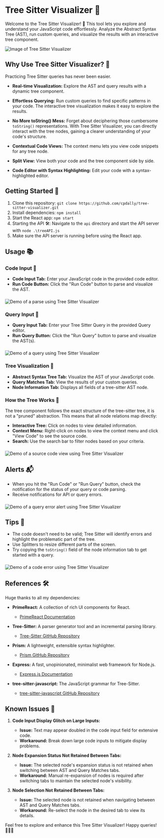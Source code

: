 # Tree Sitter Visualizer 🌳

Welcome to the Tree Sitter Visualizer! 🚀 This tool lets you explore and understand your JavaScript code effortlessly. Analyze the Abstract Syntax Tree (AST), run custom queries, and visualize the results with an interactive tree component.

![Image of Tree Sitter Visualizer](src/demos/main-image.png)

## Why Use Tree Sitter Visualizer? 🤔

Practicing Tree Sitter queries has never been easier.

- **Real-time Visualization:** Explore the AST and query results with a dynamic tree component.
- **Effortless Querying:** Run custom queries to find specific patterns in your code. The interactive tree visualization makes it easy to explore the results.

- **No More toString() Mess:** Forget about deciphering those cumbersome `toString()` representations. With Tree Sitter Visualizer, you can directly interact with the tree nodes, gaining a clearer understanding of your code's structure.

- **Contextual Code Views:** The context menu lets you view code snippets for any tree node.

- **Split View:** View both your code and the tree component side by side.

- **Code Editor with Syntax Highlighting:** Edit your code with a syntax-highlighted editor.

## Getting Started 🚀

1. Clone this repository: `git clone https://github.com/cpdally/tree-sitter-visualizer.git`
2. Install dependencies: `npm install`
3. Start the React app: `npm start`
4. Starting the API 🛠️: Navigate to the `api` directory and start the API server with `node .\treeAPI.js`
5. Make sure the API server is running before using the React app.

## Usage 📚

### Code Input 📝

- **Code Input Tab:** Enter your JavaScript code in the provided code editor.
- **Run Code Button:** Click the "Run Code" button to parse and visualize the AST.

###
![Demo of a parse using Tree Sitter Visualizer](src/demos/parse-demo.gif)


### Query Input 📜

- **Query Input Tab:** Enter your Tree Sitter Query in the provided Query editor.
- **Run Query Button:** Click the "Run Query" button to parse and visualize the AST(s).

###
![Demo of a query using Tree Sitter Visualizer](src/demos/query-demo.gif)

### Tree Visualization 🌳

- **Abstract Syntax Tree Tab:** Visualize the AST of your JavaScript code.
- **Query Matches Tab:** View the results of your custom queries.
- **Node Information Tab:** Displays all fields of a tree-sitter AST node.

### How the Tree Works 🌲

The tree component follows the exact structure of the tree-sitter tree, it is not a "pruned" abstraction. This means that all node relations map directly:

- **Interactive Tree:** Click on nodes to view detailed information.
- **Context Menu:** Right-click on nodes to view the context menu and click "View Code" to see the source code.
- **Search:** Use the search bar to filter nodes based on your criteria.

###
![Demo of a source code view using Tree Sitter Visualizer](src/demos/view-code-demo.gif)

## Alerts 📬

- When you hit the "Run Code" or "Run Query" button, check the notification for the status of your query or code parsing.
- Receive notifications for API or query errors.

###
![Demo of a query error alert using Tree Sitter Visualizer](src/demos/query-error-demo.gif)

## Tips 🚦

- The code doesn't need to be valid; Tree Sitter will identify errors and highlight the problematic part of the tree.
- Use Splitters to resize different parts of the screen.
- Try copying the `toString()` field of the node information tab to get started with a query.

###
![Demo of a code error using Tree Sitter Visualizer](src/demos/error-demo.gif)

## References 🛠️

Huge thanks to all my dependencies:

- **PrimeReact:** A collection of rich UI components for React.
  - [PrimeReact Documentation](https://primefaces.org/primereact/showcase/#/)

- **Tree-Sitter:** A parser generator tool and an incremental parsing library.
  - [Tree-Sitter GitHub Repository](https://github.com/tree-sitter/tree-sitter)

- **Prism:** A lightweight, extensible syntax highlighter.
  - [Prism GitHub Repository](https://github.com/PrismJS/prism)

- **Express:** A fast, unopinionated, minimalist web framework for Node.js.
  - [Express.js Documentation](https://expressjs.com/)

- **tree-sitter-javascript:** The JavaScript grammar for Tree-Sitter.
  - [tree-sitter-javascript GitHub Repository](https://github.com/tree-sitter/tree-sitter-javascript)

## Known Issues 🐛

1. **Code Input Display Glitch on Large Inputs:**
   - **Issue:** Text may appear doubled in the code input field for extensive code.
   - **Workaround:** Break down large code inputs to mitigate display problems.
2. **Node Expansion Status Not Retained Between Tabs:**
   - **Issue:** The selected node's expansion status is not retained when switching between AST and Query Matches tabs.
   - **Workaround:** Manual re-expansion of nodes is required after switching tabs to maintain the selected node's visibility.

3. **Node Selection Not Retained Between Tabs:**
   - **Issue:** The selected node is not retained when navigating between AST and Query Matches tabs.
   - **Workaround:** Re-select the node in the desired tab to view its details.


Feel free to explore and enhance this Tree Sitter Visualizer! Happy queries! 🚀🌈✨
